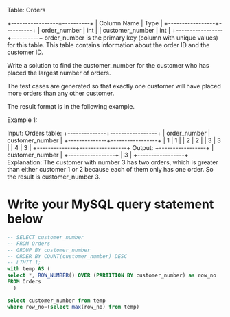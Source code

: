 Table: Orders

+-----------------+----------+
| Column Name     | Type     |
+-----------------+----------+
| order_number    | int      |
| customer_number | int      |
+-----------------+----------+
order_number is the primary key (column with unique values) for this table.
This table contains information about the order ID and the customer ID.
 

Write a solution to find the customer_number for the customer who has placed the largest number of orders.

The test cases are generated so that exactly one customer will have placed more orders than any other customer.

The result format is in the following example.

 

Example 1:

Input: 
Orders table:
+--------------+-----------------+
| order_number | customer_number |
+--------------+-----------------+
| 1            | 1               |
| 2            | 2               |
| 3            | 3               |
| 4            | 3               |
+--------------+-----------------+
Output: 
+-----------------+
| customer_number |
+-----------------+
| 3               |
+-----------------+
Explanation: 
The customer with number 3 has two orders, which is greater than either customer 1 or 2 because each of them only has one order. 
So the result is customer_number 3.

# Write your MySQL query statement below

```sql
-- SELECT customer_number 
-- FROM Orders
-- GROUP BY customer_number
-- ORDER BY COUNT(customer_number) DESC
-- LIMIT 1;
with temp AS (
select *, ROW_NUMBER() OVER (PARTITION BY customer_number) as row_no
FROM Orders
  )

select customer_number from temp
where row_no=(select max(row_no) from temp)
